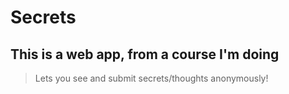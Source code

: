 # Secrets

## This is a web app, from a course I'm doing

> Lets you see and submit secrets/thoughts anonymously!
